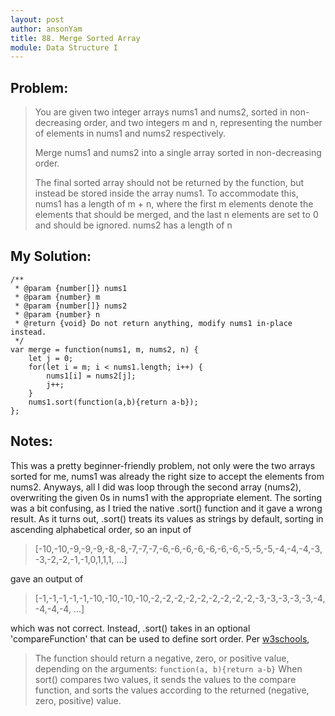 ```yaml
---
layout: post
author: ansonYam
title: 88. Merge Sorted Array
module: Data Structure I
---
```


## Problem:
> You are given two integer arrays nums1 and nums2, sorted in non-decreasing order, and two integers m and n, representing the number of elements in nums1 and nums2 respectively.
>
> Merge nums1 and nums2 into a single array sorted in non-decreasing order.
>
> The final sorted array should not be returned by the function, but instead be stored inside the array nums1. To accommodate this, nums1 has a length of m + n, where the first m elements denote the elements that should be merged, and the last n elements are set to 0 and should be ignored. nums2 has a length of n

## My Solution:
```
/**
 * @param {number[]} nums1
 * @param {number} m
 * @param {number[]} nums2
 * @param {number} n
 * @return {void} Do not return anything, modify nums1 in-place instead.
 */
var merge = function(nums1, m, nums2, n) {
    let j = 0; 
    for(let i = m; i < nums1.length; i++) {
        nums1[i] = nums2[j];
        j++;
    }
    nums1.sort(function(a,b){return a-b});
};
```

## Notes:
This was a pretty beginner-friendly problem, not only were the two arrays sorted for me, nums1 was already the right size to accept the elements from nums2. Anyways, all I did was loop through the second array (nums2), overwriting the given 0s in nums1 with the appropriate element. The sorting was a bit confusing, as I tried the native .sort() function and it gave a wrong result. As it turns out, .sort() treats its values as strings by default, sorting in ascending alphabetical order, so an input of
> [-10,-10,-9,-9,-9,-8,-8,-7,-7,-7,-6,-6,-6,-6,-6,-6,-6,-5,-5,-5,-4,-4,-4,-3,-3,-2,-2,-1,-1,0,1,1,1, ...]

gave an output of 

> [-1,-1,-1,-1,-1,-10,-10,-10,-10,-2,-2,-2,-2,-2,-2,-2,-2,-2,-3,-3,-3,-3,-3,-4,-4,-4,-4, ...]

which was not correct. Instead, .sort() takes in an optional 'compareFunction' that can be used to define sort order. Per [w3schools](https://www.w3schools.com/jsref/jsref_sort.asp), 
> The function should return a negative, zero, or positive value, depending on the arguments: 
``` function(a, b){return a-b} ```
> When sort() compares two values, it sends the values to the compare function, and sorts the values according to the returned (negative, zero, positive) value.